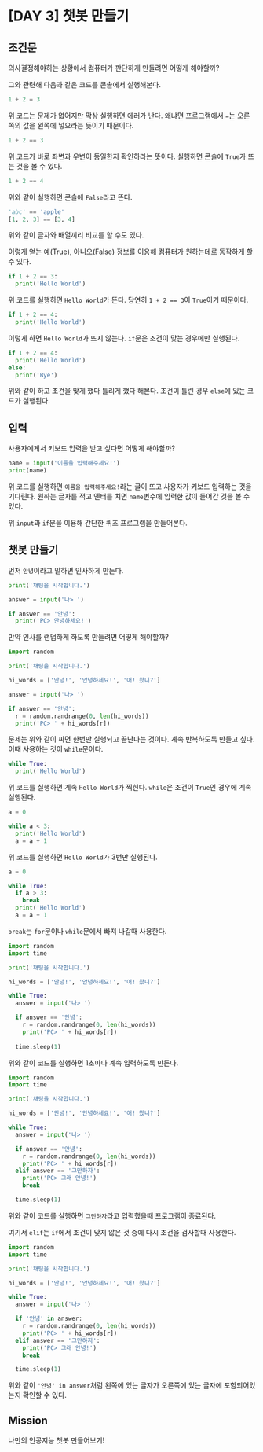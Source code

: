 # [DAY 3] 챗봇 만들기

## 조건문

의사결정해야하는 상황에서 컴퓨터가 판단하게 만들려면 어떻게 해야할까?

그와 관련해 다음과 같은 코드를 콘솔에서 실행해본다.

```python
1 + 2 = 3
```

위 코드는 문제가 없어지만 막상 실행하면 에러가 난다. 왜냐면 프로그램에서 `=`는 오른쪽의 값을 왼쪽에 넣으라는 뜻이기 때문이다. 

```python
1 + 2 == 3
```

위 코드가 바로 좌변과 우변이 동일한지 확인하라는 뜻이다. 실행하면 콘솔에 `True`가 뜨는 것을 볼 수 있다.

```python
1 + 2 == 4
```

위와 같이 실행하면 콘솔에 `False`라고 뜬다.

```python
'abc' == 'apple'
[1, 2, 3] == [3, 4]
```

위와 같이 글자와 배열끼리 비교를 할 수도 있다.

이렇게 얻는 예(True), 아니오(False) 정보를 이용해 컴퓨터가 원하는데로 동작하게 할 수 있다.

```python
if 1 + 2 == 3:
  print('Hello World')
```

위 코드를 실행하면 `Hello World`가 뜬다. 당연히 `1 + 2 == 3`이 `True`이기 때문이다.

```python
if 1 + 2 == 4:
  print('Hello World')
```

이렇게 하면 `Hello World`가 뜨지 않는다. `if`문은 조건이 맞는 경우에만 실행된다.

```python
if 1 + 2 == 4:
  print('Hello World')
else:
  print('Bye')
```

위와 같이 하고 조건을 맞게 했다 틀리게 했다 해본다. 조건이 틀린 경우 `else`에 있는 코드가 실행된다.

## 입력

사용자에게서 키보드 입력을 받고 싶다면 어떻게 해야할까?

```python
name = input('이름을 입력해주세요!')
print(name)
```

위 코드를 실행하면 `이름을 입력해주세요!`라는 글이 뜨고 사용자가 키보드 입력하는 것을 기다린다. 원하는 글자를 적고 엔터를 치면 `name`변수에 입력한 값이 들어간 것을 볼 수 있다.

위 `input`과 `if`문을 이용해 간단한 퀴즈 프로그램을 만들어본다.

## 챗봇 만들기

먼저 `안녕`이라고 말하면 인사하게 만든다.

```python
print('채팅을 시작합니다.')

answer = input('나> ')

if answer == '안녕':
  print('PC> 안녕하세요!')
```

만약 인사를 랜덤하게 하도록 만들려면 어떻게 해야할까?

```python
import random

print('채팅을 시작합니다.')

hi_words = ['안녕!', '안녕하세요!', '어! 왔니?']

answer = input('나> ')

if answer == '안녕':
  r = random.randrange(0, len(hi_words))
  print('PC> ' + hi_words[r])
```

문제는 위와 같이 짜면 한번만 실행되고 끝난다는 것이다. 계속 반복하도록 만들고 싶다. 이때 사용하는 것이 `while`문이다.

```python
while True:
  print('Hello World')
```

위 코드를 실행하면 계속 `Hello World`가 찍힌다. `while`은 조건이 `True`인 경우에 계속 실행된다.

```python
a = 0

while a < 3:
  print('Hello World')
  a = a + 1
```

위 코드를 실행하면 `Hello World`가 3번만 실행된다.

```python
a = 0

while True:
  if a > 3:
    break
  print('Hello World')
  a = a + 1
```

`break`는 `for`문이나 `while`문에서 빠져 나갈때 사용한다.

```python
import random
import time

print('채팅을 시작합니다.')

hi_words = ['안녕!', '안녕하세요!', '어! 왔니?']

while True:
  answer = input('나> ')

  if answer == '안녕':
    r = random.randrange(0, len(hi_words))
    print('PC> ' + hi_words[r])
  
  time.sleep(1)
```

위와 같이 코드를 실행하면 1초마다 계속 입력하도록 만든다.

```python
import random
import time

print('채팅을 시작합니다.')

hi_words = ['안녕!', '안녕하세요!', '어! 왔니?']

while True:
  answer = input('나> ')

  if answer == '안녕':
    r = random.randrange(0, len(hi_words))
    print('PC> ' + hi_words[r])
  elif answer == '그만하자':
    print('PC> 그래 안녕!')
    break

  time.sleep(1)
```

위와 같이 코드를 실행하면 `그만하자`라고 입력했을때 프로그램이 종료된다.

여기서 `elif`는 `if`에서 조건이 맞지 않은 것 중에 다시 조건을 검사할때 사용한다.

```python
import random
import time

print('채팅을 시작합니다.')

hi_words = ['안녕!', '안녕하세요!', '어! 왔니?']

while True:
  answer = input('나> ')

  if '안녕' in answer:
    r = random.randrange(0, len(hi_words))
    print('PC> ' + hi_words[r])
  elif answer == '그만하자':
    print('PC> 그래 안녕!')
    break

  time.sleep(1)
```

위와 같이 `'안녕' in answer`처럼 왼쪽에 있는 글자가 오른쪽에 있는 글자에 포함되어있는지 확인할 수 있다.

## Mission

나만의 인공지능 챗봇 만들어보기!

